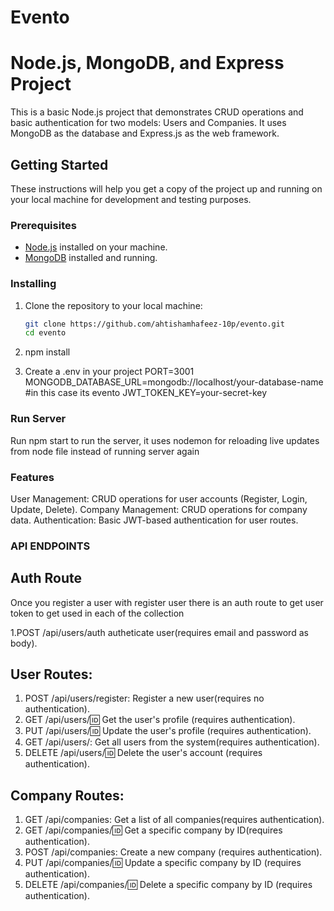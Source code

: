 # Evento
# Node.js, MongoDB, and Express Project

This is a basic Node.js project that demonstrates CRUD operations and basic authentication for two models: Users and Companies. It uses MongoDB as the database and Express.js as the web framework.

## Getting Started

These instructions will help you get a copy of the project up and running on your local machine for development and testing purposes.

### Prerequisites

- [Node.js](https://nodejs.org/) installed on your machine.
- [MongoDB](https://www.mongodb.com/) installed and running.

### Installing

1. Clone the repository to your local machine:

   ```bash
   git clone https://github.com/ahtishamhafeez-10p/evento.git
   cd evento
2. npm install

3. Create a .env in your project
   PORT=3001
   MONGODB_DATABASE_URL=mongodb://localhost/your-database-name #in this case its evento
   JWT_TOKEN_KEY=your-secret-key

### Run Server

Run npm start to run the server, it uses nodemon for reloading live updates from node file instead of running server again

### Features

User Management: CRUD operations for user accounts (Register, Login, Update, Delete).
Company Management: CRUD operations for company data.
Authentication: Basic JWT-based authentication for user routes.

### API ENDPOINTS
 ## Auth Route

 Once you register a user with register user there is an auth route to get user token to get used in each of the collection
  
  1.POST /api/users/auth autheticate user(requires email and password as body).

 ## User Routes:

  1. POST /api/users/register: Register a new user(requires no authentication).
  2. GET /api/users/:id: Get the user's profile (requires authentication).
  3. PUT /api/users/:id: Update the user's profile (requires authentication).
  4. GET /api/users/: Get all users from the system(requires authentication).
  5. DELETE /api/users/:id: Delete the user's account (requires authentication).

## Company Routes:

  1. GET /api/companies: Get a list of all companies(requires authentication).
  2. GET /api/companies/:id: Get a specific company by ID(requires authentication).
  3. POST /api/companies: Create a new company (requires authentication).
  4. PUT /api/companies/:id: Update a specific company by ID (requires authentication).
  5. DELETE /api/companies/:id: Delete a specific company by ID (requires authentication).
